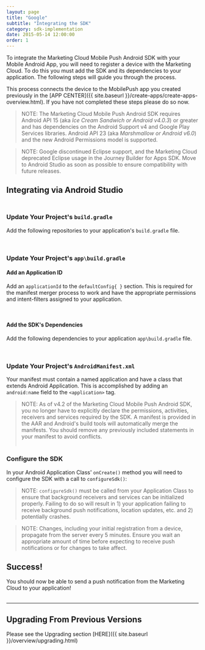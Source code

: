 ```yaml
---
layout: page
title: "Google"
subtitle: "Integrating the SDK"
category: sdk-implementation
date: 2015-05-14 12:00:00
order: 1
---
```


To integrate the Marketing Cloud Mobile Push Android SDK with your Mobile Android App, you will need to register a device with the Marketing Cloud. To do this you must add the SDK and its dependencies to your application.  The following steps will guide you through the process.

This process connects the device to the MobilePush app you created previously in the [APP CENTER]({{ site.baseurl }}/create-apps/create-apps-overview.html). If you have not completed these steps please do so now.<br/>

> NOTE: The Marketing Cloud Mobile Push Android SDK requires Android API 15 (aka _Ice Cream Sandwich or Android v4.0.3_) or greater and has dependencies on the Android Support v4 and Google Play Services libraries.  Android API 23 (aka _Marshmallow or Android v6.0_) and the new Android Permissions model is supported.<br/>

> NOTE: Google discontinued Eclipse support, and the Marketing Cloud deprecated Eclipse usage in the Journey Builder for Apps SDK. Move to Android Studio as soon as possible to ensure compatibility with future releases.<br/>

## Integrating via Android Studio<br/><br/>

### <a name="updategradle"></a>Update Your Project's `build.gradle`
Add the following repositories to your application's `build.gradle` file.
<script src="https://gist.github.com/sfmc-mobilepushsdk/83bd7b645aeaf4c586cd.js"></script><br/>

### Update Your Project's `app\build.gradle`

#### Add an Application ID
Add an `applicationId` to the `defaultConfig{ }` section.  This is required for the manifest merger process to work and have the appropriate permissions and intent-filters assigned to your application.
<script src="https://gist.github.com/sfmc-mobilepushsdk/f67cb31c44328870f6e1.js"></script><br/>

#### Add the SDK's Dependencies
Add the following dependencies to your application `app\build.gradle` file.
<script src="https://gist.github.com/sfmc-mobilepushsdk/086bd8b65afc8d99c222.js"></script><br/>

### Update Your Project's `AndroidManifest.xml`
Your manifest must contain a named application and have a class that extends Android Application.  This is accomplished by adding an `android:name` field to the `<application>` tag.
<script src="https://gist.github.com/sfmc-mobilepushsdk/8b3d059b5382f40c92a8.js"></script>

> NOTE: As of v4.2 of the Marketing Cloud Mobile Push Android SDK, you no longer have to explicitly declare the permissions, activities, receivers and services required by the SDK.  A manifest is provided in the AAR and Android's build tools will automatically merge the manifests. You should remove any previously included statements in your manifest to avoid conflicts.<br/><br/>

### <a name="configure"></a>Configure the SDK

In your Android Application Class' `onCreate()` method you will need to configure the SDK with a call to `configureSdk()`:
<script src="https://gist.github.com/sfmc-mobilepushsdk/89835b9d5c45db3404dfbc3c437d689c.js"></script>

> NOTE: `configureSdk()` must be called from your Application Class to ensure that background receivers and services can be initialized properly.  Failing to do so will result in 1) your application failing to receive background push notifications, location updates, etc. and 2) potentially crashes.<br/>

> NOTE: Changes, including your initial registration from a device, propagate from the server every 5 minutes.  Ensure you wait an appropriate amount of time before expecting to receive push notifications or for changes to take affect.<br/>

## Success!
You should now be able to send a push notification from the Marketing Cloud to your application!<br/><br/>

---

## Upgrading From Previous Versions

Please see the Upgrading section [HERE]({{ site.baseurl }}/overview/upgrading.html)
